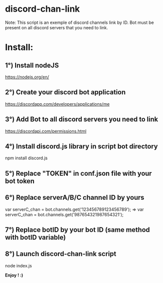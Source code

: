 # discord-chan-link

Note:
This script is an exemple of discord channels link by ID.
Bot must be present on all discord servers that you need to link.

# Install:

## 1°) Install nodeJS
https://nodejs.org/en/

## 2°) Create your discord bot application
https://discordapp.com/developers/applications/me

## 3°) Add Bot to all discord servers you need to link
https://discordapi.com/permissions.html

## 4°) Install discord.js library in script bot directory
npm install discord.js

## 5°) Replace "TOKEN" in conf.json file with your bot token

## 6°) Replace serverA/B/C channel ID by yours
var serverC_chan = bot.channels.get('123456789123456789'); => var serverC_chan = bot.channels.get('987654321987654321');

## 7°) Replace botID by your bot ID (same method with botID variable)

## 8°) Launch discord-chan-link script
node index.js

**Enjoy ! :)**


